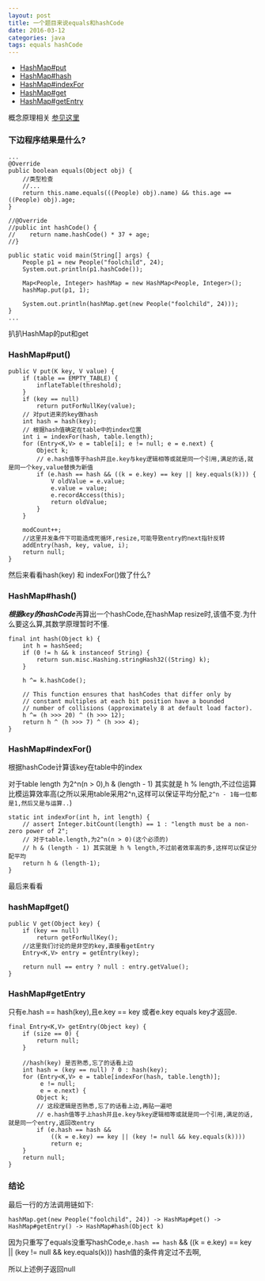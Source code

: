 ```yaml
---
layout: post
title: 一个题目来说equals和hashCode
date: 2016-03-12
categories: java
tags: equals hashCode
---
```



*   [HashMap#put](#put)
*   [HashMap#hash](#hash)
*   [HashMap#indexFor](#indexFor)
*   [HashMap#get](#get)
*   [HashMap#getEntry](#getEntry)


概念原理相关 [参见这里](/2016/03/10/equals_hashcode)

### 下边程序结果是什么? 

    ...
    @Override
    public boolean equals(Object obj) {
        //类型检查
        //...
        return this.name.equals(((People) obj).name) && this.age == ((People) obj).age;
    }

    //@Override
    //public int hashCode() {
    //    return name.hashCode() * 37 + age;
    //}

    public static void main(String[] args) {
        People p1 = new People("foolchild", 24);
        System.out.println(p1.hashCode());

        Map<People, Integer> hashMap = new HashMap<People, Integer>();
        hashMap.put(p1, 1);

        System.out.println(hashMap.get(new People("foolchild", 24)));
    } 
    ...
  
扒扒HashMap的put和get

### HashMap#put()  

    public V put(K key, V value) {
        if (table == EMPTY_TABLE) {
            inflateTable(threshold);
        }
        if (key == null)
            return putForNullKey(value);
        // 对put进来的key做hash
        int hash = hash(key);
        // 根据hash值确定在table中的index位置
        int i = indexFor(hash, table.length);
        for (Entry<K,V> e = table[i]; e != null; e = e.next) {
            Object k;
            // e.hash值等于hash并且e.key与key逻辑相等或就是同一个引用,满足的话,就是同一个key,value替换为新值
            if (e.hash == hash && ((k = e.key) == key || key.equals(k))) {
                V oldValue = e.value;
                e.value = value;
                e.recordAccess(this);
                return oldValue;
            }
        }

        modCount++;
        //这里并发条件下可能造成死循环,resize,可能导致entry的next指针反转
        addEntry(hash, key, value, i);
        return null;
    }

然后来看看hash(key) 和 indexFor()做了什么?

### HashMap#hash()  

***根据key的hashCode***再算出一个hashCode,在hashMap resize时,该值不变.为什么要这么算,其数学原理暂时不懂.

    final int hash(Object k) {
        int h = hashSeed;
        if (0 != h && k instanceof String) {
            return sun.misc.Hashing.stringHash32((String) k);
        }

        h ^= k.hashCode();

        // This function ensures that hashCodes that differ only by
        // constant multiples at each bit position have a bounded
        // number of collisions (approximately 8 at default load factor).
        h ^= (h >>> 20) ^ (h >>> 12);
        return h ^ (h >>> 7) ^ (h >>> 4);
    }


### HashMap#indexFor()  

根据hashCode计算该key在table中的index

对于table length 为2^n(n > 0),h & (length - 1) 其实就是 h % length,不过位运算比模运算效率高(之所以采用table采用2^n,这样可以保证平均分配,`2^n - 1每一位都是1,然后又是与运算..`)

    static int indexFor(int h, int length) {
        // assert Integer.bitCount(length) == 1 : "length must be a non-zero power of 2";
        // 对于table.length,为2^n(n > 0)(这个必须的)
        // h & (length - 1) 其实就是 h % length,不过前者效率高的多,这样可以保证分配平均
        return h & (length-1);
    }
    
最后来看看

### hashMap#get()  

    public V get(Object key) {
        if (key == null)
            return getForNullKey();
        //这里我们讨论的是非空的key,直接看getEntry    
        Entry<K,V> entry = getEntry(key);

        return null == entry ? null : entry.getValue();
    }
    
### HashMap#getEntry 

只有e.hash == hash(key),且e.key == key 或者e.key equals key才返回e.

    final Entry<K,V> getEntry(Object key) {
        if (size == 0) {
            return null;
        }
        
        //hash(key) 是否熟悉,忘了的话看上边
        int hash = (key == null) ? 0 : hash(key);
        for (Entry<K,V> e = table[indexFor(hash, table.length)];
             e != null;
             e = e.next) {
            Object k;
            // 这段逻辑是否熟悉,忘了的话看上边,再贴一遍吧
            // e.hash值等于上hash并且e.key与key逻辑相等或就是同一个引用,满足的话,就是同一个entry,返回改entry
            if (e.hash == hash &&
                ((k = e.key) == key || (key != null && key.equals(k))))
                return e;
        }
        return null;
    }

### 结论 

最后一行的方法调用链如下:

`hashMap.get(new People("foolchild", 24)) -> HashMap#get() -> HashMap#getEntry() -> HashMap#hash(Object k)`

因为只重写了equals没重写hashCode,`e.hash == hash` && ((k = e.key) == key \|\| (key != null && key.equals(k))) hash值的条件肯定过不去啊,

所以上述例子返回null
